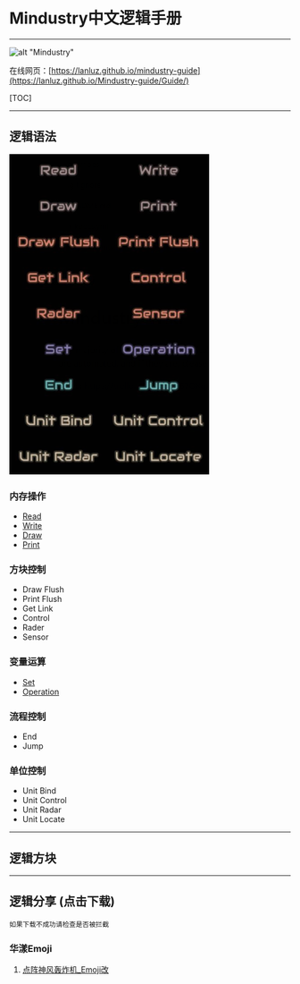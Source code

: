 # Mindustry中文逻辑手册

---

![alt "Mindustry"](https://gimg2.baidu.com/image_search/src=http%3A%2F%2Fimg.itch.zone%2FaW1hZ2UvMTQwMTY5LzEwNzQ0NTQuZ2lm%2F347x500%2FqGIeKw.gif&refer=http%3A%2F%2Fimg.itch.zone&app=2002&size=f9999,10000&q=a80&n=0&g=0n&fmt=jpeg?sec=1620641379&t=a980a6fb412cf5c1ee929eebd2183b34)

在线网页：[https://lanluz.github.io/mindustry-guide](https://lanluz.github.io/Mindustry-guide/Guide/)

[TOC]

---

## 逻辑语法

![alt "menu"](/img/logic-menu.png)

### 内存操作

- [Read](https://lanluz.github.io/Mindustry-guide/Guide/read.html)
- [Write](https://lanluz.github.io/Mindustry-guide/Guide/write.html)
- [Draw](https://lanluz.github.io/Mindustry-guide/Guide/draw.html)
- [Print](https://lanluz.github.io/Mindustry-guide/Guide/print.html)

### 方块控制

- Draw Flush
- Print Flush
- Get Link
- Control
- Rader
- Sensor

### 变量运算

- [Set](https://lanluz.github.io/Mindustry-guide/Guide/set/set.html)
- [Operation](https://lanluz.github.io/Mindustry-guide/Guide/operation/operation.html)

### 流程控制

- End
- Jump

### 单位控制

- Unit Bind
- Unit Control
- Unit Radar
- Unit Locate

---

## 逻辑方块

---

## 逻辑分享 (点击下载)

    如果下载不成功请检查是否被拦截

### 华漾Emoji

1. [点阵神风轰炸机_Emoji改](https://github.com/LanluZ/Mindustry-guide/blob/main/Player-Share/%E5%8D%8E%E6%BC%BEEmoji/%E7%82%B9%E9%98%B5%E7%A5%9E%E9%A3%8E%E8%BD%B0%E7%82%B8%E6%9C%BA_Emoji%E6%94%B9.msch)


